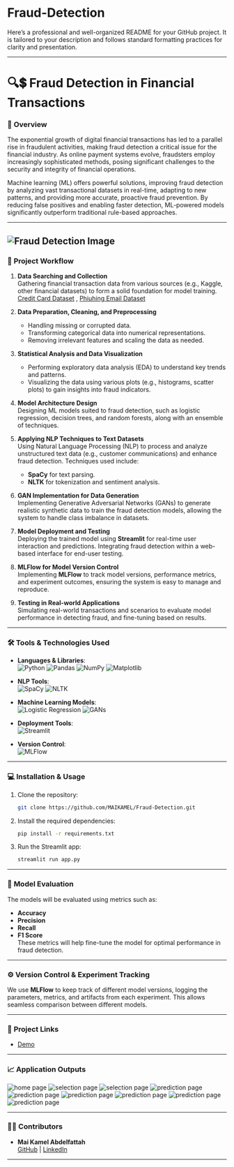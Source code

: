 # Fraud-Detection
Here’s a professional and well-organized README for your GitHub project. It is tailored to your description and follows standard formatting practices for clarity and presentation.

---

# 🔍💲 Fraud Detection in Financial Transactions

### 📜 **Overview**  
The exponential growth of digital financial transactions has led to a parallel rise in fraudulent activities, making fraud detection a critical issue for the financial industry. As online payment systems evolve, fraudsters employ increasingly sophisticated methods, posing significant challenges to the security and integrity of financial operations.

Machine learning (ML) offers powerful solutions, improving fraud detection by analyzing vast transactional datasets in real-time, adapting to new patterns, and providing more accurate, proactive fraud prevention. By reducing false positives and enabling faster detection, ML-powered models significantly outperform traditional rule-based approaches.

---

![Fraud Detection Image](https://github.com/MAIKAMEL/images/blob/main/Capture.JPG)
---

### 🚀 **Project Workflow**

1. **Data Searching and Collection**  
   Gathering financial transaction data from various sources (e.g., Kaggle, other financial datasets) to form a solid foundation for model training.
   [Credit Card Dataset](https://www.kaggle.com/datasets/ealtman2019/credit-card-transactions) , [Phiuhing Email Dataset](https://www.kaggle.com/datasets/naserabdullahalam/phishing-email-dataset/data)
2. **Data Preparation, Cleaning, and Preprocessing**  
   - Handling missing or corrupted data.
   - Transforming categorical data into numerical representations.
   - Removing irrelevant features and scaling the data as needed.

3. **Statistical Analysis and Data Visualization**  
   - Performing exploratory data analysis (EDA) to understand key trends and patterns.
   - Visualizing the data using various plots (e.g., histograms, scatter plots) to gain insights into fraud indicators.

4. **Model Architecture Design**  
   Designing ML models suited to fraud detection, such as logistic regression, decision trees, and random forests, along with an ensemble of techniques.

5. **Applying NLP Techniques to Text Datasets**  
   Using Natural Language Processing (NLP) to process and analyze unstructured text data (e.g., customer communications) and enhance fraud detection. Techniques used include:
   - **SpaCy** for text parsing.
   - **NLTK** for tokenization and sentiment analysis.

6. **GAN Implementation for Data Generation**  
   Implementing Generative Adversarial Networks (GANs) to generate realistic synthetic data to train the fraud detection models, allowing the system to handle class imbalance in datasets.

7. **Model Deployment and Testing**  
   Deploying the trained model using **Streamlit** for real-time user interaction and predictions. Integrating fraud detection within a web-based interface for end-user testing.

8. **MLFlow for Model Version Control**  
   Implementing **MLFlow** to track model versions, performance metrics, and experiment outcomes, ensuring the system is easy to manage and reproduce.

9. **Testing in Real-world Applications**  
   Simulating real-world transactions and scenarios to evaluate model performance in detecting fraud, and fine-tuning based on results.

---

### 🛠️ **Tools & Technologies Used**

- **Languages & Libraries**:  
  ![Python](https://img.shields.io/badge/Python-3776AB?style=flat&logo=python&logoColor=white) ![Pandas](https://img.shields.io/badge/Pandas-150458?style=flat&logo=pandas&logoColor=white) ![NumPy](https://img.shields.io/badge/NumPy-013243?style=flat&logo=numpy&logoColor=white) ![Matplotlib](https://img.shields.io/badge/Matplotlib-315796?style=flat&logo=matplotlib&logoColor=white)  

- **NLP Tools**:  
  ![SpaCy](https://img.shields.io/badge/SpaCy-000000?style=flat&logo=spacy&logoColor=white) ![NLTK](https://img.shields.io/badge/NLTK-339933?style=flat&logo=nltk&logoColor=white)

- **Machine Learning Models**:  
  ![Logistic Regression](https://img.shields.io/badge/Logistic_Regression-007D9C?style=flat&logo=logistic-regression&logoColor=white) ![GANs](https://img.shields.io/badge/GANs-9932CC?style=flat&logo=gan&logoColor=white)

- **Deployment Tools**:  
  ![Streamlit](https://img.shields.io/badge/Streamlit-FF69B4?style=flat&logo=streamlit&logoColor=white)  

- **Version Control**:  
  ![MLFlow](https://img.shields.io/badge/MLFlow-000000?style=flat&logo=mlflow&logoColor=white)

---

### 💻 **Installation & Usage**

1. Clone the repository:
   ```bash
   git clone https://github.com/MAIKAMEL/Fraud-Detection.git
   ```
2. Install the required dependencies:
   ```bash
   pip install -r requirements.txt
   ```

3. Run the Streamlit app:
   ```bash
   streamlit run app.py
   ```

---

### 🧠 **Model Evaluation**  
The models will be evaluated using metrics such as:  
- **Accuracy**  
- **Precision**  
- **Recall**  
- **F1 Score**  
These metrics will help fine-tune the model for optimal performance in fraud detection.

---

### ⚙️ **Version Control & Experiment Tracking**  
We use **MLFlow** to keep track of different model versions, logging the parameters, metrics, and artifacts from each experiment. This allows seamless comparison between different models.

---

### 🔗 **Project Links**  
- [Demo](https://github.com/MAIKAMEL/Fraud-Detection/blob/main/Demo%20video.webm)

---

### 📈 Application Outputs
![home page](https://github.com/MAIKAMEL/Fraud-Detection/blob/main/output%20screen/home%20page.png)
![selection page](https://github.com/MAIKAMEL/Fraud-Detection/blob/main/output%20screen/2%20(1).png)
![selection page](https://github.com/MAIKAMEL/Fraud-Detection/blob/main/output%20screen/3.png)
![prediction page](https://github.com/MAIKAMEL/Fraud-Detection/blob/main/output%20screen/4.png)
![prediction page](https://github.com/MAIKAMEL/Fraud-Detection/blob/main/output%20screen/5.png)
![prediction page](https://github.com/MAIKAMEL/Fraud-Detection/blob/main/output%20screen/6.png)
![prediction page](https://github.com/MAIKAMEL/Fraud-Detection/blob/main/output%20screen/7.png)
![prediction page](https://github.com/MAIKAMEL/Fraud-Detection/blob/main/output%20screen/8.png)
![prediction page](https://github.com/MAIKAMEL/Fraud-Detection/blob/main/output%20screen/9.png)

---
### 👨‍💻 **Contributors**  
- **Mai Kamel Abdelfattah**  
  [GitHub](https://github.com/MAIKAMEL) | [LinkedIn](linkedin.com/in/mai-kamel-43547a277)

---

